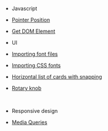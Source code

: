 - Javascript
- [Pointer Position](snippets/javascript/pointer-position.md)
- [Get DOM Element](snippets/javascript/get-dom-element.md)
  <br/>

- UI
- [Importing font files](snippets/ui/importing-font-files.md)
- [Importing CSS fonts](snippets/ui/importing-css-fonts.md)
- [Horizontal list of cards with snapping](snippets/ui/horizontal-cards-list.md)
- [Rotary knob](snippets/rotary-knob/rotary-knob.md)
<br/>

- Responsive design
- [Media Queries](snippets/responsive/media-query.md)

  <br/>

<!-- - [Autocomplete text input](ui/autocomplete-text-input.md)
- [Long press detection](ui/long-press-detection.md) -->

<!--
- Time & Date
- [Showing minutes and seconds](timedate/minutes-and-seconds.md)
  <br/>
  -->